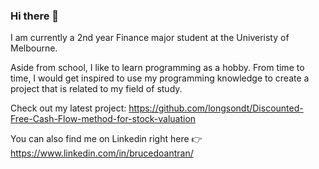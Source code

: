 ### Hi there 👋

I am currently a 2nd year Finance major student at the Univeristy of Melbourne. 

Aside from school, I like to learn programming as a hobby. From time to time, I would get inspired to use my programming knowledge to create a project that is related to my field of study. 

Check out my latest project: https://github.com/longsondt/Discounted-Free-Cash-Flow-method-for-stock-valuation 

You can also find me on Linkedin right here 👉 https://www.linkedin.com/in/brucedoantran/ 


